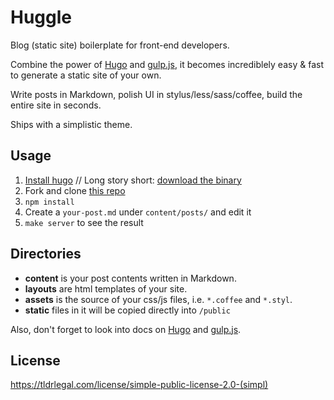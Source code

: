# Huggle

Blog (static site) boilerplate for front-end developers.

Combine the power of [Hugo](http://hugo.spf13.com/) and [gulp.js](http://gulpjs.com/),
it becomes incrediblely easy & fast to generate a static site of your own.

Write posts in Markdown, polish UI in stylus/less/sass/coffee,
build the entire site in seconds.

Ships with a simplistic theme.

## Usage

1. [Install hugo](http://hugo.spf13.com/overview/installing) //
   Long story short: [download the binary](https://github.com/spf13/hugo/releases)
1. Fork and clone [this repo](https://github.com/ktmud/huggle)
1. `npm install`
1. Create a `your-post.md` under `content/posts/` and edit it
1. `make server` to see the result

## Directories

- **content** is your post contents written in Markdown.
- **layouts** are html templates of your site.
- **assets** is the source of your css/js files, i.e. `*.coffee` and `*.styl`.
- **static** files in it will be copied directly into `/public`

Also, don't forget to look into docs on [Hugo](http://hugo.spf13.com/) and [gulp.js](http://gulpjs.com/).

## License

https://tldrlegal.com/license/simple-public-license-2.0-(simpl)
